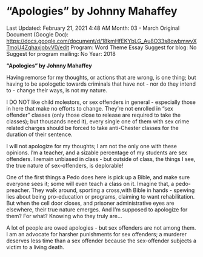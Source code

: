 # “Apologies” by Johnny Mahaffey

Last Updated: February 21, 2021 4:48 AM
Month: 03 - March
Original Document (Google Doc): https://docs.google.com/document/d/18kmHfEKYbLG_Au8O33s8owbmwvXTmoU4ZqhaxjobvV0/edit
Program: Word Theme Essay
Suggest for blog: No
Suggest for program mailing: No
Year: 2018

**“Apologies” by Johnny Mahaffey**

Having remorse for my thoughts, or actions that are wrong, is one thing; but having to be apologetic towards criminals that have not - nor do they intend to - change their ways, is not my nature.

I DO NOT like child molestors, or sex offenders in general - especially those in here that make no efforts to change. They’re not enrolled in “sex offender” classes (only those close to release are required to take the classes); but thousands need it), every single one of them with sex crime related charges should be forced to take anti-Chester classes for the duration of their sentence.

I will not apologize for my thoughts; I am not the only one with these opinions. I’m a teacher, and a sizable percentage of my students are sex offenders. I remain unbiased in class - but outside of class, the things I see, the true nature of sex-offenders, is deplorable!

One of the first things a Pedo does here is pick up a Bible, and make sure everyone sees it; some will even teach a class on it. Imagine that, a pedo-preacher. They walk around, sporting a cross,with Bible in hands - spewing lies about being pro-education or programs, claiming to want rehabilitation. But when the cell door closes, and prisoner administrative eyes are elsewhere, their true nature emerges. And I’m supposed to apologize for them? For what? Knowing who they truly are…

A lot of people are owed apologies - but sex offenders are not among them. I am an advocate for harsher punishments for sex offenders; a murderer deserves less time than a sex offender because the sex-offender subjects a victim to a living death.